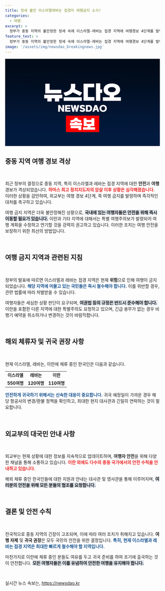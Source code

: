 ```yaml
---
title: 정세 불안 이스라엘레바논 접경지 여행금지 소식!
categories:
  - 여행
excerpt: >
  정부가 중동 지역의 불안정한 정세 속에 이스라엘-레바논 접경 지역에 여행경보 4단계를 발령했습니다. 지금 바로 위험을 피하고 안전을 챙기세요!
feature_text: >
  정부가 중동 지역의 불안정한 정세 속에 이스라엘-레바논 접경 지역에 여행경보 4단계를 발령했습니다. 지금 바로 위험을 피하고 안전을 챙기세요!
image: '/assets/img/newsdao_breakingnews.jpg'
---
```


<p><img src="/assets/img/newsdao_breakingnews.jpg" alt="cryptoinkorea 속보" /></p>

<h2 data-ke-size="size26">중동 지역 여행 경보 격상</h2>

<p data-ke-size="size16">&nbsp;</p>

<p>최근 정부의 결정으로 중동 지역, 특히 이스라엘과 레바논 접경 지역에 대한 <b>안전</b>과 <b>여행</b> 경보가 격상되었습니다. <b><span style="color: #ee2323;">하마스 최고 정치지도자의 암살 이후 상황은 심각해졌습니다.</span></b> 이러한 상황을 감안하여, 외교부는 여행 경보 4단계, 즉 여행 금지를 발령하며 즉각적인 대처를 촉구하고 있습니다.  </p>

<p>여행 금지 지역은 더욱 불안정해진 상황으로, <b><span style="background-color: #21538527;">국내에 있는 여행자들은 안전을 위해 즉시 이동할 필요가 있습니다.</span></b> 이란과 기타 지역에 대해서는 특별 여행주의보가 발령되어 여행 계획을 수정하고 연기할 것을 강력히 권고하고 있습니다. 이러한 조치는 여행 안전을 보장하기 위한 최선의 방법입니다.  </p>

<p data-ke-size="size16">&nbsp;</p>

<h2 data-ke-size="size26">여행 금지 지역과 관련된 지침</h2>

<p data-ke-size="size16">&nbsp;</p>

<p>정부의 발표에 따르면 이스라엘과 레바논 접경 지역은 현재 <b>위험</b>으로 인해 여행이 금지되었습니다. <b><span style="color: #1a5490;">해당 지역에 머물고 있는 국민들은 즉시 철수해야 합니다.</span></b> 이를 위반할 경우, 관련 법률에 따라 처벌받을 수 있습니다.  </p>

<p>여행자들은 세심한 상황 판단이 요구되며, <b><span style="background-color: #21538527;">여권법 등의 규정은 반드시 준수해야 합니다.</span></b> 이란을 포함한 다른 지역에 대한 특별주의도 요청하고 있으며, 긴급 용무가 없는 경우 비행기 예약을 취소하거나 변경하는 것이 바람직합니다.  </p>

<p data-ke-size="size16">&nbsp;</p>

<h2 data-ke-size="size26">해외 체류자 및 귀국 권장 사항</h2>

<p data-ke-size="size16">&nbsp;</p>

<p>현재 이스라엘, 레바논, 이란에 체류 중인 한국인은 다음과 같습니다.  </p>

<table>
  <tr>
    <td style="text-align: center; height: 17px;"><b>이스라엘</b></td>
    <td style="text-align: center; height: 17px;"><b>레바논</b></td>
    <td style="text-align: center; height: 17px;"><b>이란</b></td>
  </tr>
  <tr>
    <td style="text-align: center; height: 17px;"><b>550여명</b></td>
    <td style="text-align: center; height: 17px;"><b>120여명</b></td>
    <td style="text-align: center; height: 17px;"><b>110여명</b></td>
  </tr>
</table>

<p><b><span style="color: #1a5490;">안전하게 귀국하기 위해서는 신속한 대응이 중요합니다.</span></b> 귀국 예정일이 가까운 경우 해당 항공사의 변경/환불 정책을 확인하고, 최대한 현지 대사관과 긴밀히 연락하는 것이 필요합니다.  </p>

<p data-ke-size="size16">&nbsp;</p>

<h2 data-ke-size="size26">외교부의 대국민 안내 사항</h2>

<p data-ke-size="size16">&nbsp;</p>

<p>외교부는 현재 상황에 대한 정보를 지속적으로 업데이트하며, <b>여행자 안전</b>을 위해 다양한 채널을 통해 소통하고 있습니다. <b><span style="color: #ee2323;">이란 외에도 다수의 중동 국가에서의 안전 수칙을 안내하고 있습니다.</span></b>  </p>

<p>해외 체류 중인 한국인들에 대한 지원과 안내는 대사관 및 영사관을 통해 이루어지며, <b><span style="background-color: #21538527;">여러분의 안전을 위해 모든 분들의 협조를 요청합니다.</span></b>   </p>

<p data-ke-size="size16">&nbsp;</p>

<h2 data-ke-size="size26">결론 및 안전 수칙</h2>

<p data-ke-size="size16">&nbsp;</p>

<p>전국적으로 중동 지역의 긴장이 고조되며, 이에 따라 여러 조치가 취해지고 있습니다. <b>여행 자제</b> 및 <b>귀국 권장</b>은 모두 국민의 안전을 위한 결정입니다. <b><span style="color: #1a5490;">특히, 현재 이스라엘과 레바논 접경 지역은 최대한 빠르게 철수해야 할 지역입니다.</span></b>  </p>

<p>마찬가지로 이란에 체류 중인 분들도 여유를 두고 귀국 준비를 하여 조기에 출국하는 것이 안전합니다. <b><span style="background-color: #21538527;">모든 여행자들은 이를 유념하여 안전한 여행을 유지해야 합니다.</span></b></p>

<p data-ke-size="size16">&nbsp;</p>
실시간 뉴스 속보는, <a href="https://newsdao.kr" rel="dofollow">https://newsdao.kr</a>


